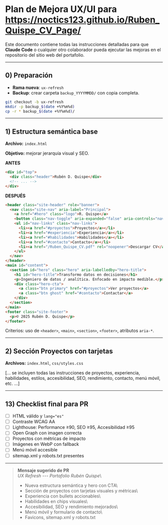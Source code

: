 # Plan de Mejora UX/UI para https://noctics123.github.io/Ruben_Quispe_CV_Page/

Este documento contiene todas las instrucciones detalladas para que
**Claude Code** o cualquier otro colaborador pueda ejecutar las mejoras
en el repositorio del sitio web del portafolio.

------------------------------------------------------------------------

## 0) Preparación

-   **Rama nueva**: `ux-refresh`
-   **Backup**: crear carpeta `backup_YYYYMMDD/` con copia completa.

``` bash
git checkout -b ux-refresh
mkdir -p backup_$(date +%Y%m%d)
cp -r * backup_$(date +%Y%m%d)/
```

------------------------------------------------------------------------

## 1) Estructura semántica base

**Archivo:** `index.html`

**Objetivo:** mejorar jerarquía visual y SEO.

**ANTES**

``` html
<div id="top">
  <div class="header">Rubén D. Quispe</div>
  <!-- ... -->
</div>
```

**DESPUÉS**

``` html
<header class="site-header" role="banner">
  <nav class="site-nav" aria-label="Principal">
    <a href="#hero" class="logo">R. Quispe</a>
    <button class="nav-toggle" aria-expanded="false" aria-controls="nav-links">☰</button>
    <ul id="nav-links" class="nav-links">
      <li><a href="#proyectos">Proyectos</a></li>
      <li><a href="#experiencia">Experiencia</a></li>
      <li><a href="#habilidades">Habilidades</a></li>
      <li><a href="#contacto">Contacto</a></li>
      <li><a href="/Ruben_Quispe_CV.pdf" rel="noopener">Descargar CV</a></li>
    </ul>
  </nav>
</header>
<main id="content">
  <section id="hero" class="hero" aria-labelledby="hero-title">
    <h1 id="hero-title">Transformo datos en decisiones</h1>
    <p>Ingeniero de datos / analítica. Enfocado en impacto medible.</p>
    <div class="hero-cta">
      <a class="btn primary" href="#proyectos">Ver proyectos</a>
      <a class="btn ghost" href="#contacto">Contactar</a>
    </div>
  </section>
</main>
<footer class="site-footer">
  <p>© 2025 Rubén D. Quispe</p>
</footer>
```

Criterios: uso de `<header>`, `<main>`, `<section>`, `<footer>`,
atributos `aria-*`.

------------------------------------------------------------------------

## 2) Sección Proyectos con tarjetas

**Archivos:** `index.html`, `css/styles.css`

\[... se incluyen todas las instrucciones de proyectos, experiencia,
habilidades, estilos, accesibilidad, SEO, rendimiento, contacto, menú
móvil, etc. ...\]

------------------------------------------------------------------------

## 13) Checklist final para PR

-   [ ] HTML válido y `lang="es"`
-   [ ] Contraste WCAG AA
-   [ ] Lighthouse: Performance ≥90, SEO ≥95, Accesibilidad ≥95
-   [ ] Open Graph con imagen correcta
-   [ ] Proyectos con métricas de impacto
-   [ ] Imágenes en WebP con fallback
-   [ ] Menú móvil accesible
-   [ ] sitemap.xml y robots.txt presentes

------------------------------------------------------------------------

> **Mensaje sugerido de PR**\
> *UX Refresh --- Portafolio Rubén Quispe*\
> - Nueva estructura semántica y hero con CTA\
> - Sección de proyectos con tarjetas visuales y métricas\
> - Experiencia con bullets accionables\
> - Habilidades en chips visuales\
> - Accesibilidad, SEO y rendimiento mejorados\
> - Menú móvil y formulario de contacto\
> - Favicons, sitemap.xml y robots.txt
